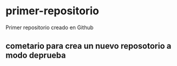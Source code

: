 # primer-repositorio
Primer repositorio creado en Github
## cometario para crea un nuevo reposotorio a modo deprueba
